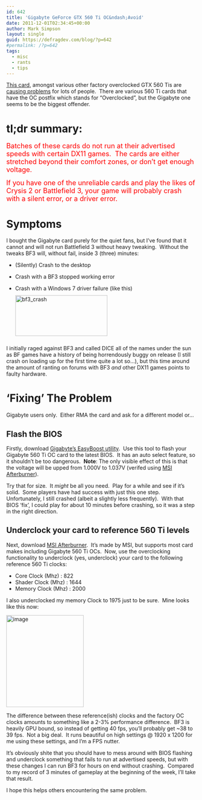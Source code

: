 ```yaml
---
id: 642
title: 'Gigabyte GeForce GTX 560 Ti OC&ndash;Avoid'
date: 2011-12-01T02:34:45+00:00
author: Mark Simpson
layout: single
guid: https://defragdev.com/blog/?p=642
#permalink: /?p=642
tags:
  - misc
  - rants
  - tips
---
```

[This card](http://www.google.co.uk/products/catalog?hl=en&safe=off&q=gigabyte+geforce+gtx+560ti+oc&gs_upl=336l603l1l704l3l1l0l1l1l0l95l95l1l2l0&bav=on.2,or.r_gc.r_pw.r_cp.,cf.osb&biw=1920&bih=1096&um=1&ie=UTF-8&tbm=shop&cid=1323606381779257544&sa=X&ei=iOHWTrGKA9Gg8gP8vL3rDQ&ved=0CDIQ8wIwAA), amongst various other factory overclocked GTX 560 Tis are [causing problems](http://forums.whirlpool.net.au/archive/1639211) for lots of people.&#160; There are various 560 Ti cards that have the OC postfix which stands for “Overclocked”, but the Gigabyte one seems to be the biggest offender.

# tl;dr summary:

<font color="#ff0000" size="4">Batches of these cards do not run at their advertised speeds with certain DX11 games.&#160; The cards are either stretched beyond their comfort zones, or don’t get enough voltage.</font>

<font color="#ff0000" size="4">If you have one of the unreliable cards and play the likes of Crysis 2 or Battlefield 3, your game will probably crash with a silent error, or a driver error.</font>

# Symptoms

I bought the Gigabyte card purely for the quiet fans, but I’ve found that it cannot and will not run Battlefield 3 without heavy tweaking.&#160; Without the tweaks BF3 will, without fail, inside 3 (three) minutes:

  * (Silently) Crash to the desktop
  * Crash with a BF3 stopped working error
  * Crash with a Windows 7 driver failure (like this) 
    [<img style="background-image: none; border-bottom: 0px; border-left: 0px; margin: 10px 0px; padding-left: 0px; padding-right: 0px; display: inline; border-top: 0px; border-right: 0px; padding-top: 0px" title="bf3_crash" border="0" alt="bf3_crash" src="https://defragdev.com/blog/images/2011/12/bf3_crash_thumb.png" width="244" height="108" />](https://defragdev.com/blog/images/2011/12/bf3_crash.png)</li> </ul> 
    
    I initially raged against BF3 and called DICE all of the names under the sun as BF games have a history of being horrendously buggy on release (I still crash on loading up for the first time quite a lot so…), but this time around the amount of ranting on forums with BF3 _and_ other DX11 games points to faulty hardware.
    
    # ‘Fixing’ The Problem
    
    Gigabyte users only.&#160; Either RMA the card and ask for a different model or…
    
    <!--more-->
    
    ## Flash the BIOS
    
    Firstly, download [Gigabyte’s EasyBoost utility](http://www.gigabyte.com/support-downloads/utility.aspx?cg=3).&#160; Use this tool to flash your Gigabyte 560 Ti OC card to the latest BIOS.&#160; It has an auto select feature, so it shouldn’t be too dangerous.&#160; **Note**: The only visible effect of this is that the voltage will be upped from 1.000V to 1.037V (verifed using [MSI Afterburner](http://event.msi.com/vga/afterburner/download.htm)).
    
    Try that for size.&#160; It _might_ be all you need.&#160; Play for a while and see if it’s solid.&#160; Some players have had success with just this one step.&#160; Unfortunately, I still crashed (albeit a slightly less frequently).&#160; With that BIOS ‘fix’, I could play for about 10 minutes before crashing, so it was a step in the right direction.
    
    ## Underclock your card to reference 560 Ti levels
    
    Next, download [MSI Afterburner](http://event.msi.com/vga/afterburner/download.htm).&#160; It’s made by MSI, but supports most card makes including Gigabyte 560 Ti OCs.&#160; Now, use the overclocking functionality to underclock (yes, underclock) your card to the following reference 560 Ti clocks:
    
      * Core Clock (Mhz) : 822
      * Shader Clock (Mhz) : 1644
      * Memory Clock (Mhz) : 2000
    
    I also underclocked my memory Clock to 1975 just to be sure.&#160; Mine looks like this now:
    
    [<img style="background-image: none; border-bottom: 0px; border-left: 0px; margin: 0px; padding-left: 0px; padding-right: 0px; display: inline; border-top: 0px; border-right: 0px; padding-top: 0px" title="image" border="0" alt="image" src="https://defragdev.com/blog/images/2011/12/image_thumb.png" width="205" height="244" />](https://defragdev.com/blog/images/2011/12/image.png)
    
    The difference between these reference(ish) clocks and the factory OC clocks amounts to something like a 2-3% performance difference.&#160; BF3 is heavily GPU bound, so instead of getting 40 fps, you’ll probably get ~38 to 39 fps.&#160; Not a big deal.&#160; It runs beautiful on high settings @ 1920 x 1200 for me using these settings, and I’m a FPS nutter.
    
    It’s obviously shite that you should have to mess around with BIOS flashing and underclock something that fails to run at advertised speeds, but with these changes I can run BF3 for hours on end without crashing.&#160; Compared to my record of 3 minutes of gameplay at the beginning of the week, I’ll take that result.
    
    I hope this helps others encountering the same problem.